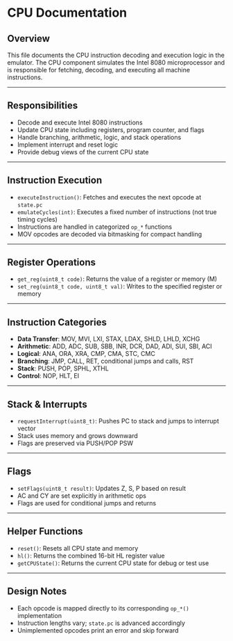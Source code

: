 # CPU Documentation

## Overview

This file documents the CPU instruction decoding and execution logic in the emulator. The CPU component simulates the Intel 8080 microprocessor and is responsible for fetching, decoding, and executing all machine instructions.

---

## Responsibilities

- Decode and execute Intel 8080 instructions
- Update CPU state including registers, program counter, and flags
- Handle branching, arithmetic, logic, and stack operations
- Implement interrupt and reset logic
- Provide debug views of the current CPU state

---

## Instruction Execution

- `executeInstruction()`: Fetches and executes the next opcode at `state.pc`
- `emulateCycles(int)`: Executes a fixed number of instructions (not true timing cycles)
- Instructions are handled in categorized `op_*` functions
- MOV opcodes are decoded via bitmasking for compact handling

---

## Register Operations

- `get_reg(uint8_t code)`: Returns the value of a register or memory (M)
- `set_reg(uint8_t code, uint8_t val)`: Writes to the specified register or memory

---

## Instruction Categories

- **Data Transfer**: MOV, MVI, LXI, STAX, LDAX, SHLD, LHLD, XCHG
- **Arithmetic**: ADD, ADC, SUB, SBB, INR, DCR, DAD, ADI, SUI, SBI, ACI
- **Logical**: ANA, ORA, XRA, CMP, CMA, STC, CMC
- **Branching**: JMP, CALL, RET, conditional jumps and calls, RST
- **Stack**: PUSH, POP, SPHL, XTHL
- **Control**: NOP, HLT, EI

---

## Stack & Interrupts

- `requestInterrupt(uint8_t)`: Pushes PC to stack and jumps to interrupt vector
- Stack uses memory and grows downward
- Flags are preserved via PUSH/POP PSW

---

## Flags

- `setFlags(uint8_t result)`: Updates Z, S, P based on result
- AC and CY are set explicitly in arithmetic ops
- Flags are used for conditional jumps and returns

---

## Helper Functions

- `reset()`: Resets all CPU state and memory
- `hl()`: Returns the combined 16-bit HL register value
- `getCPUState()`: Returns the current CPU state for debug or test use

---

## Design Notes

- Each opcode is mapped directly to its corresponding `op_*()` implementation
- Instruction lengths vary; `state.pc` is advanced accordingly
- Unimplemented opcodes print an error and skip forward

